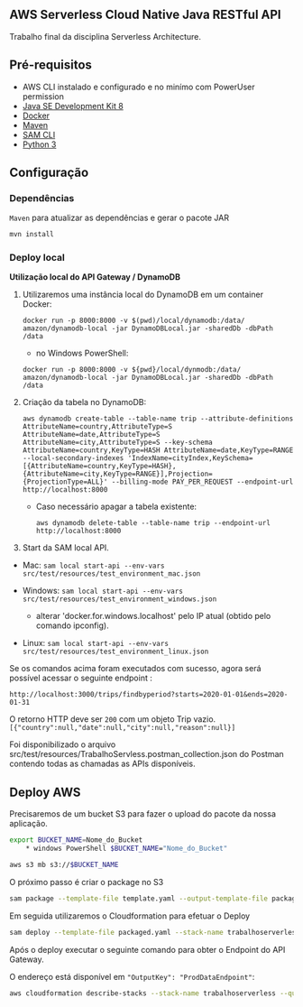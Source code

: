 ## AWS Serverless Cloud Native Java RESTful API

Trabalho final da disciplina Serverless Architecture.
 
## Pré-requisitos

* AWS CLI instalado e configurado e no minímo com PowerUser permission
* [Java SE Development Kit 8](http://www.oracle.com/technetwork/java/javase/downloads/jdk8-downloads-2133151.html)
* [Docker](https://www.docker.com/community-edition)
* [Maven](https://maven.apache.org/install.html)
* [SAM CLI](https://github.com/awslabs/aws-sam-cli)
* [Python 3](https://docs.python.org/3/)

## Configuração

### Dependências

`Maven` para atualizar as dependências e gerar o pacote JAR

```bash
mvn install
```

### Deploy local

**Utilização local do API Gateway / DynamoDB**
1. Utilizaremos uma instância local do DynamoDB em um container Docker: 

	`docker run -p 8000:8000 -v $(pwd)/local/dynamodb:/data/ amazon/dynamodb-local -jar DynamoDBLocal.jar -sharedDb -dbPath /data` 

    - no Windows PowerShell:

	`docker run -p 8000:8000 -v ${pwd}/local/dynmodb:/data/ amazon/dynamodb-local -jar DynamoDBLocal.jar -sharedDb -dbPath /data` 

2. Criação da tabela no DynamoDB:

    `aws dynamodb create-table --table-name trip --attribute-definitions AttributeName=country,AttributeType=S AttributeName=date,AttributeType=S AttributeName=city,AttributeType=S --key-schema AttributeName=country,KeyType=HASH AttributeName=date,KeyType=RANGE --local-secondary-indexes 'IndexName=cityIndex,KeySchema=[{AttributeName=country,KeyType=HASH},{AttributeName=city,KeyType=RANGE}],Projection={ProjectionType=ALL}' --billing-mode PAY_PER_REQUEST --endpoint-url http://localhost:8000`

    - Caso necessário apagar a tabela existente:
    
        `aws dynamodb delete-table --table-name trip --endpoint-url http://localhost:8000`

3. Start da SAM local API.
* Mac: `sam local start-api --env-vars src/test/resources/test_environment_mac.json`

* Windows: `sam local start-api --env-vars src/test/resources/test_environment_windows.json`<br>
    - alterar 'docker.for.windows.localhost' pelo IP atual  (obtido pelo comando ipconfig).		
	
* Linux: `sam local start-api --env-vars src/test/resources/test_environment_linux.json`
 
Se os comandos acima foram executados com sucesso, agora será possível acessar o seguinte endpoint :
 
`http://localhost:3000/trips/findbyperiod?starts=2020-01-01&ends=2020-01-31`

O retorno HTTP deve ser `200` com um objeto Trip vazio. `[{"country":null,"date":null,"city":null,"reason":null}]`

Foi disponibilizado o arquivo src/test/resources/TrabalhoServless.postman_collection.json do Postman contendo todas as chamadas as APIs disponíveis.

## Deploy AWS

Precisaremos de um bucket S3 para fazer o upload do pacote da nossa aplicação.

```bash
export BUCKET_NAME=Nome_do_Bucket
    * windows PowerShell $BUCKET_NAME="Nome_do_Bucket"

aws s3 mb s3://$BUCKET_NAME
```
O próximo passo é criar o package no S3

```bash
sam package --template-file template.yaml --output-template-file packaged.yaml --s3-bucket $BUCKET_NAME
```

Em seguida utilizaremos o Cloudformation para efetuar o Deploy

```bash
sam deploy --template-file packaged.yaml --stack-name trabalhoserverless --capabilities CAPABILITY_IAM
```

Após o deploy executar o seguinte comando para obter o Endpoint do API Gateway.
 
O endereço está disponível em  `"OutputKey": "ProdDataEndpoint"`: 
```bash
aws cloudformation describe-stacks --stack-name trabalhoserverless --query 'Stacks[].Outputs'
```
